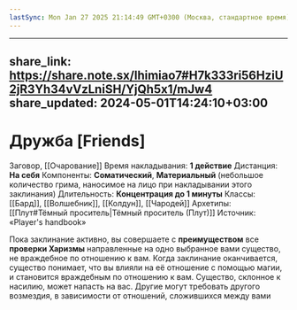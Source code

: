 ```yaml
---
lastSync: Mon Jan 27 2025 21:14:49 GMT+0300 (Москва, стандартное время)
---
```

---
share_link: https://share.note.sx/lhimiao7#H7k333ri56HziU2jR3Yh34vVzLniSH/YjQh5x1/mJw4
share_updated: 2024-05-01T14:24:10+03:00
---
# Дружба [Friends]
Заговор, [[Очарование]]
Время накладывания: **1 действие**
Дистанция: **На себя**
Компоненты:  **Соматический**, **Материальный** (небольшое количество грима, наносимое на лицо при накладывании этого заклинания)
Длительность: **Концентрация до 1 минуты**
Классы: [[Бард]], [[Волшебник]], [[Колдун]], [[Чародей]]
Архетипы: [[Плут#Тёмный проситель|Тёмный проситель (Плут)]]
Источник: «Player's handbook»

Пока заклинание активно, вы совершаете с **преимуществом** все **проверки Харизмы** направленные на одно выбранное вами существо, не враждебное по отношению к вам. Когда заклинание оканчивается, существо понимает, что вы влияли на её отношение с помощью магии, и становится враждебным по отношению к вам. Существо, склонное к насилию, может напасть на вас. Другие могут требовать другого возмездия, в зависимости от отношений, сложившихся между вами